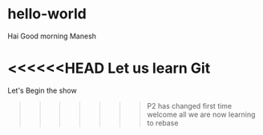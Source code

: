 # hello-world

Hai Good morning Manesh


<<<<<<HEAD
Let us learn Git
=======
Let's Begin the show
>>>>>>> P2 has changed first time
welcome all 
we are now learning to rebase
